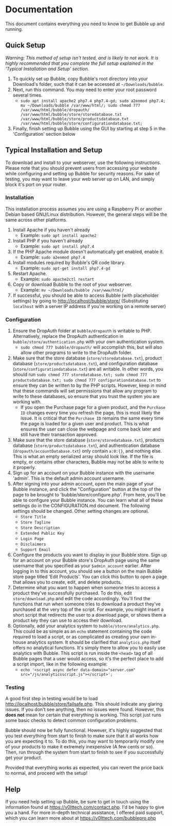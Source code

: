 # Documentation

This document contains everything you need to know to get Bubble up and running.

## Quick Setup

*Warning: This method of setup isn't tested, and is likely to not work. It is highly recommended that you complete the full setup explained in the 'Typical Installation and Setup' section.*

1. To quickly set up Bubble, copy Bubble's root directory into your Download's folder, such that it can be accessed at `~/Downloads/bubble`.
2. Next, run this command. You may need to enter your root password several times.
    - `sudo apt install apache2 php7.4 php7.4-gd; sudo a2enmod php7.4; mv ~/Downloads/bubble /var/www/html/; sudo chmod 777 /var/www/html/bubble/dropauth/ /var/www/html/bubble/store/storedatabase.txt /var/www/html/bubble/store/productsdatabase.txt /var/www/html/bubble/store/configurationdatabase.txt;`
3. Finally, finish setting up Bubble using the GUI by starting at step 5 in the 'Configuration' section below

## Typical Installation and Setup

To download and install to your webserver, use the following instructions. Please note that you should prevent users from accessing your website while configuring and setting up Bubble for security reasons. For sake of testing, you may want to leave your web server up on LAN, and simply block it's port on your router.

### Installation

This installation process assumes you are using a Raspberry Pi or another Debian based GNU/Linux distribution. However, the general steps will be the same across other platforms.

1. Install Apache if you haven't already
    - Example: `sudo apt install apache2`
2. Install PHP if you haven't already
    - Example: `sudo apt install php7.4`
3. If the PHP Apache module doesn't automatically get enabled, enable it.
    - Example: `sudo a2enmod php7.4`
4. Install modules required by Bubble's QR code library.
    - Example: `sudo apt-get install php7.4-gd`
5. Restart Apache.
    - Example: `sudo apache2ctl restart`
6. Copy or download Bubble to the root of your webserver.
    - Example: `mv ~/Downloads/bubble /var/www/html/`
7. If successful, you should be able to access Bubble (with placeholder settings) by going to <http://localhost/bubble/store/> (Substituting `localhost` with a server IP address if you're working on a remote server)

### Configuration

1. Ensure the DropAuth folder at `bubble/dropauth` is writable to PHP. Alternatively, replace the DropAuth authentication in `bubble/store/authentication.php` with your own authentication system.
    - `sudo chmod 777 bubble/dropauth/` will accomplish this, but will also allow other programs to write to the DropAuth folder.
2. Make sure that the store database (`store/storedatabase.txt`), product database (`store/productsdatabase.txt`), and configuration database (`store/configurationdatabase.txt`) are all writable. In other words, you should run `sudo chmod 777 storedatabase.txt; sudo chmod 777 productsdatabase.txt; sudo chmod 777 configurationdatabase.txt` to ensure they can be written to by the PHP scripts. However, keep in mind that these commands will set permissions that allow any program to write to these databases, so ensure that you trust the system you are working with.
    - If you open the Purchase page for a given product, and the `Purchase ID` changes every time you refresh the page, this is most likely the issue. It is critical that the `Purchase ID` remains the same every time the page is loaded for a given user and product. This is what ensures the user can close the webpage and come back later and still have their transaction approved.
3. Make sure that the store database (`store/storedatabase.txt`), products database (`store/productsdatabase.txt`), and authentication database (`dropauth/accountDatabase.txt`) only contain `a:0:{}`, and nothing else. This is what an empty serialized array should look like. If the file is empty, or contains other characters, Bubble may not be able to write to it properly.
4. Sign up for an account on your Bubble instance with the username 'admin'. This is the default admin account username.
5. After signing into your admin account, open the main page of your Bubble instance, and click the "Configuration" button at the top of the page to be brought to 'bubble/store/configure.php'. From here, you'll be able to configure your Bubble instance. You can learn what all of these settings do in the CONFIGURATION.md document. The following settings should be changed. Other setting changes are optional.
    - `Store Title`
    - `Store Tagline`
    - `Store Description`
    - `Extended Public Key`
    - `Login Page`
    - `Disclaimers`
    - `Support Email`
6. Configure the products you want to display in your Bubble store. Sign up for an account on your Bubble store's DropAuth page using the same username that you specified as your `$admin_account` earlier. After logging in to this account, you should see a button on the main Bubble store page titled 'Edit Products'. You can click this button to open a page that allows you to create, edit, and delete products.
7. Determine what you want to happen when someone tries to access a product they've successfully purchased. To do this, edit `store/download.php` and edit the code accordingly. You'll find the functions that run when someone tries to download a product they've purchased at the very top of the script. For example, you might insert a short script that redirects the user to a download page, or shows them a product key they can use to access their download.
8. Optionally, add your analytics system to `bubble/store/analytics.php`. This could be as simple as an `echo` statement containing the code required to load a script, or as complicated as creating your own in-house analytics system. It should be clarified that `analytics.php` itself offers no analytical functions. It's simply there to allow you to easily use analytics with Bubble. This script is run inside the `<head>` tag of all Bubble pages that a user would access, so it's the perfect place to add a script import, like in the following example:
    - `echo '<script async defer data-domain="server.com" src="/js/analyticsscript.js"></script>';`

### Testing

A good first step in testing would be to load <http://localhost/bubble/store/failsafe.php>. This should indicate any glaring issues. If you don't see anything, then no issues were found. However, this **does not** mean for certain that everything is working. This script just runs some basic checks to detect common configuration problems.

Bubble should now be fully functional. However, it's highly suggested that you test everything from start to finish to make sure that it all works how you are expecting it to. To do this, you may want to temporarily modify one of your products to make it extremely inexpensive (A few cents or so). Then, run through the system from start to finish to see if you successfully get your product.

Provided that everything works as expected, you can revert the price back to normal, and proceed with the setup!


## Help

If you need help setting up Bubble, be sure to get in touch using the information found at <https://v0lttech.com/contact.php>. I'd be happy to give you a hand. For more in-depth technical assistance, I offered paid support, which you can learn more about at <https://v0lttech.com/bubblepro.php>
